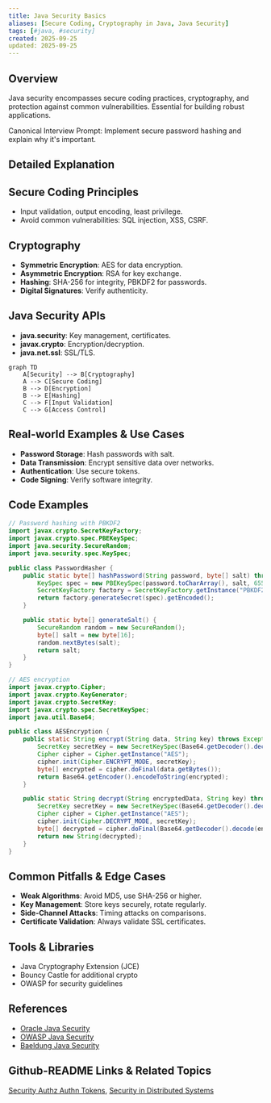 ```yaml
---
title: Java Security Basics
aliases: [Secure Coding, Cryptography in Java, Java Security]
tags: [#java, #security]
created: 2025-09-25
updated: 2025-09-25
---
```


## Overview

Java security encompasses secure coding practices, cryptography, and protection against common vulnerabilities. Essential for building robust applications.

Canonical Interview Prompt: Implement secure password hashing and explain why it's important.

## Detailed Explanation

## Secure Coding Principles

- Input validation, output encoding, least privilege.
- Avoid common vulnerabilities: SQL injection, XSS, CSRF.

## Cryptography

- **Symmetric Encryption**: AES for data encryption.
- **Asymmetric Encryption**: RSA for key exchange.
- **Hashing**: SHA-256 for integrity, PBKDF2 for passwords.
- **Digital Signatures**: Verify authenticity.

## Java Security APIs

- **java.security**: Key management, certificates.
- **javax.crypto**: Encryption/decryption.
- **java.net.ssl**: SSL/TLS.

```mermaid
graph TD
    A[Security] --> B[Cryptography]
    A --> C[Secure Coding]
    B --> D[Encryption]
    B --> E[Hashing]
    C --> F[Input Validation]
    C --> G[Access Control]
```

## Real-world Examples & Use Cases

- **Password Storage**: Hash passwords with salt.
- **Data Transmission**: Encrypt sensitive data over networks.
- **Authentication**: Use secure tokens.
- **Code Signing**: Verify software integrity.

## Code Examples

```java
// Password hashing with PBKDF2
import javax.crypto.SecretKeyFactory;
import javax.crypto.spec.PBEKeySpec;
import java.security.SecureRandom;
import java.security.spec.KeySpec;

public class PasswordHasher {
    public static byte[] hashPassword(String password, byte[] salt) throws Exception {
        KeySpec spec = new PBEKeySpec(password.toCharArray(), salt, 65536, 128);
        SecretKeyFactory factory = SecretKeyFactory.getInstance("PBKDF2WithHmacSHA1");
        return factory.generateSecret(spec).getEncoded();
    }

    public static byte[] generateSalt() {
        SecureRandom random = new SecureRandom();
        byte[] salt = new byte[16];
        random.nextBytes(salt);
        return salt;
    }
}
```

```java
// AES encryption
import javax.crypto.Cipher;
import javax.crypto.KeyGenerator;
import javax.crypto.SecretKey;
import javax.crypto.spec.SecretKeySpec;
import java.util.Base64;

public class AESEncryption {
    public static String encrypt(String data, String key) throws Exception {
        SecretKey secretKey = new SecretKeySpec(Base64.getDecoder().decode(key), "AES");
        Cipher cipher = Cipher.getInstance("AES");
        cipher.init(Cipher.ENCRYPT_MODE, secretKey);
        byte[] encrypted = cipher.doFinal(data.getBytes());
        return Base64.getEncoder().encodeToString(encrypted);
    }

    public static String decrypt(String encryptedData, String key) throws Exception {
        SecretKey secretKey = new SecretKeySpec(Base64.getDecoder().decode(key), "AES");
        Cipher cipher = Cipher.getInstance("AES");
        cipher.init(Cipher.DECRYPT_MODE, secretKey);
        byte[] decrypted = cipher.doFinal(Base64.getDecoder().decode(encryptedData));
        return new String(decrypted);
    }
}
```

## Common Pitfalls & Edge Cases

- **Weak Algorithms**: Avoid MD5, use SHA-256 or higher.
- **Key Management**: Store keys securely, rotate regularly.
- **Side-Channel Attacks**: Timing attacks on comparisons.
- **Certificate Validation**: Always validate SSL certificates.

## Tools & Libraries

- Java Cryptography Extension (JCE)
- Bouncy Castle for additional crypto
- OWASP for security guidelines

## References

- [Oracle Java Security](https://docs.oracle.com/javase/8/docs/technotes/guides/security/)
- [OWASP Java Security](https://owasp.org/www-pdf-archive/OWASP_Java_Security.pdf)
- [Baeldung Java Security](https://www.baeldung.com/java-security)

## Github-README Links & Related Topics

[Security Authz Authn Tokens](system-design/security-authz-authn-tokens/README.md), [Security in Distributed Systems](system-design/security-in-distributed-systems/README.md)